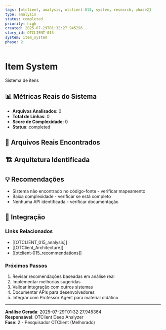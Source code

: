 ```yaml
---
tags: [otclient, analysis, otclient-015, system, research, phase2]
type: analysis
status: completed
priority: high
created: 2025-07-29T01:32:27.945296
story_id: OTCLIENT-015
system: item_system
phase: 2
---
```


# Item System

Sistema de itens

## 📊 Métricas Reais do Sistema

- **Arquivos Analisados**: 0
- **Total de Linhas**: 0
- **Score de Complexidade**: 0
- **Status**: completed

## 📁 Arquivos Reais Encontrados


## 🏗️ Arquitetura Identificada

## 💡 Recomendações
- Sistema não encontrado no código-fonte - verificar mapeamento
- Baixa complexidade - verificar se está completo
- Nenhuma API identificada - verificar documentação


## 🔗 Integração

### Links Relacionados
- [[OTCLIENT_015_analysis]]
- [[OTClient_Architecture]]
- [[otclient-015_recommendations]]

### Próximos Passos
1. Revisar recomendações baseadas em análise real
2. Implementar melhorias sugeridas
3. Validar integração com outros sistemas
4. Documentar APIs para desenvolvedores
5. Integrar com Professor Agent para material didático

---

**Análise Gerada**: 2025-07-29T01:32:27.945364  
**Responsável**: OTClient Deep Analyzer  
**Fase**: 2 - Pesquisador OTClient (Melhorado)
